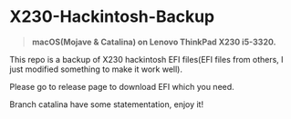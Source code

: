 # X230-Hackintosh-Backup

> **macOS(Mojave & Catalina) on Lenovo ThinkPad X230 i5-3320.**

This repo is a backup of X230 hackintosh EFI files(EFI files from others, I just modified something to make it work well).

Please go to release page to download EFI which you need.

Branch catalina have some statementation, enjoy it!
